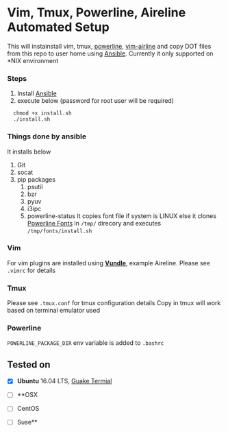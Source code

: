 Vim, Tmux, Powerline, Aireline Automated Setup 
=====================================
This will instainstall vim, tmux, [powerline](https://powerline.readthedocs.io/en/latest/index.html#powerline), [vim-airline](https://github.com/vim-airline/vim-airline) and copy DOT files from this repo to user home using [Ansible](https://www.ansible.com/). Currently it only supported on *NIX environment

### Steps
1. Install [Ansible](http://docs.ansible.com/ansible/latest/intro_installation.html)
1. execute below (password for root user will be required)
```Shell
  chmod +x install.sh
  ./install.sh
```
### Things done by ansible
It installs below 
1. Git
1. socat
1. pip packages
    1. psutil
    1. bzr
    1. pyuv
    1. i3ipc
    1. powerline-status
It copies font file if system is LINUX else it clones [Powerline Fonts](https://github.com/powerline/fonts) in `/tmp/` direcory and executes `/tmp/fonts/install.sh`
### Vim
For vim plugins are installed using [**Vundle**](https://github.com/VundleVim/Vundle.vim), example Aireline.
Please see `.vimrc` for details

### Tmux
Please see `.tmux.conf` for tmux configuration details
Copy in tmux will work based on terminal emulator used

### Powerline
`POWERLINE_PACKAGE_DIR` env variable is added to `.bashrc`

## Tested on
- [x] **Ubuntu** 16.04 LTS, [Guake Termial](https://github.com/Guake/guake)
- [ ] **OSX
- [ ] CentOS
- [ ] Suse**

